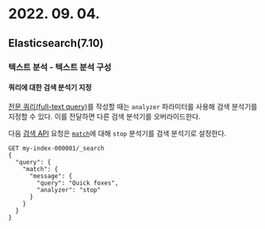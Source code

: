 # 2022. 09. 04.

## Elasticsearch(7.10)

### 텍스트 분석 - 텍스트 분석 구성

#### 쿼리에 대한 검색 분석기 지정

[전문 쿼리(full-text query)][full-text-query]를 작성할 때는 `analyzer` 파라미터를 사용해 검색 분석기를 지정할 수 있다. 이를 전달하면 다른 검색 분석기를 오버라이드한다.

다음 [검색 API][search-api] 요청은 [`match`][match-query]에 대해 `stop` 분석기를 검색 분석기로 설정한다.

```http
GET my-index-000001/_search
{
  "query": {
    "match": {
      "message": {
        "query": "Quick foxes",
        "analyzer": "stop"
      }
    }
  }
}
```



[full-text-query]: https://www.elastic.co/guide/en/elasticsearch/reference/7.10/full-text-queries.html
[search-api]: https://www.elastic.co/guide/en/elasticsearch/reference/7.10/search-search.html
[match-query]: https://www.elastic.co/guide/en/elasticsearch/reference/7.10/query-dsl-match-query.html